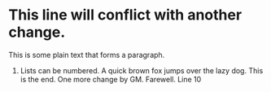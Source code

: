 # This line will conflict with another change.
This is some plain text that forms a paragraph.
1. Lists can be numbered.
A quick brown fox jumps over the lazy dog.
This is the end.
One more change by GM.
Farewell.
Line 10

